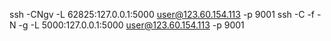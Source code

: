 ssh -CNgv -L 62825:127.0.0.1:5000 user@123.60.154.113 -p 9001
ssh -C -f -N -g -L 5000:127.0.0.1:5000 user@123.60.154.113 -p 9001